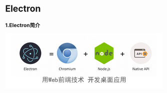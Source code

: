 # Electron

### 1.Electron简介

![](https://github.com/tianshaojun/Electron/blob/master/md_img/01.jpg)

